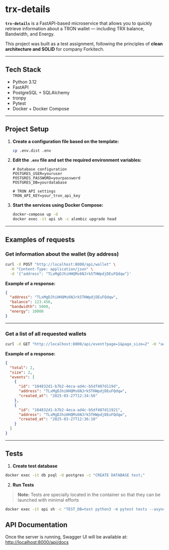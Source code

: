 # trx-details

**`trx-details`** is a FastAPI-based microservice that allows you to quickly retrieve information about a TRON wallet — including TRX
balance, Bandwidth, and Energy.

This project was built as a test assignment, following the principles of **clean architecture and SOLID** for company Forkitech.

---

## Tech Stack

- Python 3.12
- FastAPI
- PostgreSQL + SQLAlchemy
- tronpy
- Pytest
- Docker + Docker Compose

---

## Project Setup

1. **Create a configuration file based on the template:**
   ```bash
   cp .env.dist .env
   ```

2. **Edit the `.env` file and set the required environment variables:**
   ```env
   # Database configuration
   POSTGRES_USER=youruser
   POSTGRES_PASSWORD=yourpassword
   POSTGRES_DB=yourdatabase

   # TRON API settings
   TRON_API_KEY=your_tron_api_key
   ```

3. **Start the services using Docker Compose:**
   ```bash
   docker-compose up -d
   docker exec -it api sh -c alembic upgrade head
   ```

---

## Examples of requests

### Get information about the wallet (by address)

```bash
curl -X POST "http://localhost:8000/api/wallet" \
  -H "Content-Type: application/json" \
  -d '{"address": "TLxMgDJhiHHQMs6NJrk5THWpdjDEuFQdqw"}'
```

**Example of a response:**

```json
{
  "address": "TLxMgDJhiHHQMs6NJrk5THWpdjDEuFQdqw",
  "balance": 123.456,
  "bandwidth": 5000,
  "energy": 10000
}
```

---

### Get a list of all requested wallets

```bash
curl -X GET "http://localhost:8000/api/event?page=1&page_size=2" -H "accept: application/json"
```

**Example of a response:**

```json
{
  "total": 2,
  "size": 2,
  "events": [
    {
      "id": "104832d1-b7b2-4eca-ad4c-b5df407d119d",
      "address": "TLxMgDJhiHHQMs6NJrk5THWpdjDEuFQdqw",
      "created_at": "2025-03-27T12:34:56"
    },
    {
      "id": "104832d1-b7b2-4eca-ad4c-b5df407d11921",
      "address": "TLxMgDJhiHHQMs6NJrk5THWpdjDEuFQdqw",
      "created_at": "2025-03-27T12:36:10"
    }
  ]
}

```

---

## Tests

1. **Create test database**

```bash
docker exec -it db psql -U postgres -c "CREATE DATABASE test;"
```

2. **Run Tests**
> **Note:** Tests are specially located in the container so that they can be launched with minimal efforts
```bash
docker exec -it api sh -c "TEST_DB=test python3 -m pytest tests --asyncio-mode=auto"

```

## API Documentation

Once the server is running, Swagger UI will be available at:  
[http://localhost:8000/api/docs](http://localhost:8000/api/docs)

